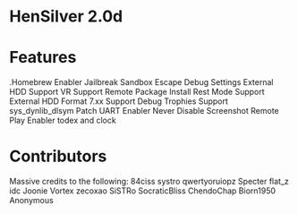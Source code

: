 # HenSilver 2.0d

# Features
.Homebrew Enabler
Jailbreak
Sandbox Escape
Debug Settings
External HDD Support
VR Support
Remote Package Install
Rest Mode Support
External HDD Format 7.xx Support
Debug Trophies Support
sys_dynlib_dlsym Patch
UART Enabler
Never Disable Screenshot
Remote Play Enabler
todex and clock

# Contributors
Massive credits to the following:
84ciss
systro
qwertyoruiopz
Specter
flat_z
idc
Joonie
Vortex
zecoxao
SiSTRo
SocraticBliss
ChendoChap
Biorn1950
Anonymous
